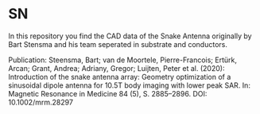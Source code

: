 # SN

In this repository you find the CAD data of the Snake Antenna originally by Bart Stensma and his team seperated in substrate and conductors.

Publication: 
Steensma, Bart; van de Moortele, Pierre-Francois; Ertürk, Arcan; Grant, Andrea; Adriany, Gregor; Luijten, Peter et al. (2020): Introduction of the snake antenna array: Geometry optimization of a sinusoidal dipole antenna for 10.5T body imaging with lower peak SAR. In: Magnetic Resonance in Medicine 84 (5), S. 2885–2896. DOI: 10.1002/mrm.28297
